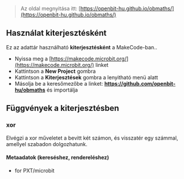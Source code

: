 
> Az oldal megnyitása itt: [https://openbit-hu.github.io/obmaths/](https://openbit-hu.github.io/obmaths/)

## Használat kiterjesztésként

Ez az adattár használható **kiterjesztésként** a MakeCode-ban..

* Nyissa meg a [https://makecode.microbit.org/](https://makecode.microbit.org/) linket
* Kattintson a **New Project** gombra
* Kattintson a **Kiterjesztések** gombra a lenyitható menü alatt
* Másolja be a keresőmezőbe a linket: **https://github.com/openbit-hu/obmaths** és importálja

## Függvények a kiterjesztésben

### xor
Elvégzi a xor műveletet a bevitt két számon, és visszatér egy számmal, amellyel szabadon dolgozhatunk.

#### Metaadatok (kereséshez, rendereléshez)

* for PXT/microbit
<script src="https://makecode.com/gh-pages-embed.js"></script><script>makeCodeRender("{{ site.makecode.home_url }}", "{{ site.github.owner_name }}/{{ site.github.repository_name }}");</script>
